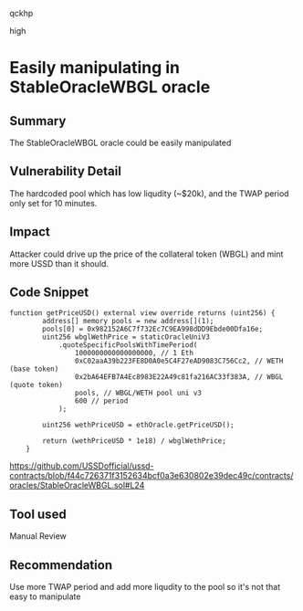 qckhp

high

# Easily manipulating in StableOracleWBGL oracle

## Summary
The StableOracleWBGL oracle could be easily manipulated

## Vulnerability Detail
The hardcoded pool which has low liqudity (~$20k), and the TWAP period only set for 10 minutes.

## Impact
Attacker could drive up the price of the collateral token (WBGL) and mint more USSD than it should.

## Code Snippet
```solidity
function getPriceUSD() external view override returns (uint256) {
        address[] memory pools = new address[](1);
        pools[0] = 0x982152A6C7f732Ec7C9EA998dDD9Ebde00Dfa16e;
        uint256 wbglWethPrice = staticOracleUniV3
            .quoteSpecificPoolsWithTimePeriod(
                1000000000000000000, // 1 Eth
                0xC02aaA39b223FE8D0A0e5C4F27eAD9083C756Cc2, // WETH (base token)
                0x2bA64EFB7A4Ec8983E22A49c81fa216AC33f383A, // WBGL (quote token)
                pools, // WBGL/WETH pool uni v3
                600 // period
            );

        uint256 wethPriceUSD = ethOracle.getPriceUSD();

        return (wethPriceUSD * 1e18) / wbglWethPrice;
    }
```
https://github.com/USSDofficial/ussd-contracts/blob/f44c726371f3152634bcf0a3e630802e39dec49c/contracts/oracles/StableOracleWBGL.sol#L24
## Tool used

Manual Review

## Recommendation
Use more TWAP period and add more liqudity to the pool so it's not that easy to manipulate 